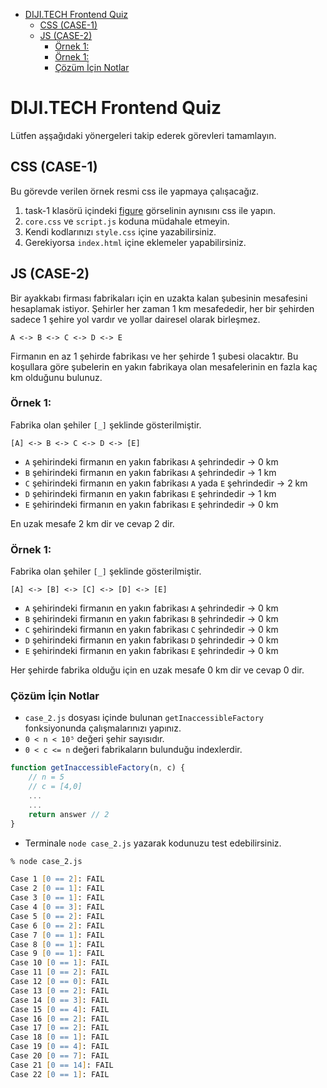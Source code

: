 - [DIJI.TECH Frontend Quiz](#dijitech-frontend-quiz)
  - [CSS (CASE-1)](#css-case-1)
  - [JS (CASE-2)](#js-case-2)
    - [Örnek 1:](#örnek-1)
    - [Örnek 1:](#örnek-1-1)
    - [Çözüm İçin Notlar](#çözüm-i̇çin-notlar)

# DIJI.TECH Frontend Quiz

Lütfen aşşağıdaki yönergeleri takip ederek görevleri tamamlayın.

## CSS (CASE-1)

Bu görevde verilen örnek resmi css ile yapmaya çalışacağız.

1.  task-1 klasörü içindeki [figure](task-1/figure.png) görselinin aynısını css ile yapın.
2.  `core.css` ve `script.js` koduna müdahale etmeyin.
3.  Kendi kodlarınızı `style.css` içine yazabilirsiniz.
4.  Gerekiyorsa `index.html` içine eklemeler yapabilirsiniz.

## JS (CASE-2)

Bir ayakkabı firması fabrikaları için en uzakta kalan şubesinin mesafesini hesaplamak istiyor.
Şehirler her zaman 1 km mesafededir, her bir şehirden sadece 1 şehire yol vardır ve yollar dairesel olarak birleşmez.

```
A <-> B <-> C <-> D <-> E
```

Firmanın en az 1 şehirde fabrikası ve her şehirde 1 şubesi olacaktır.
Bu koşullara göre şubelerin en yakın fabrikaya olan mesafelerinin en fazla kaç km olduğunu bulunuz.


### Örnek 1:

Fabrika olan şehiler `[_]` şeklinde gösterilmiştir.
```
[A] <-> B <-> C <-> D <-> [E]
```

- `A` şehirindeki firmanın en yakın fabrikası `A` şehrindedir -> 0 km
- `B` şehirindeki firmanın en yakın fabrikası `A` şehrindedir -> 1 km
- `C` şehirindeki firmanın en yakın fabrikası `A` yada `E` şehrindedir -> 2 km
- `D` şehirindeki firmanın en yakın fabrikası `E` şehrindedir -> 1 km
- `E` şehirindeki firmanın en yakın fabrikası `E` şehrindedir -> 0 km

En uzak mesafe 2 km dir ve cevap 2 dir.

### Örnek 1:

Fabrika olan şehiler `[_]` şeklinde gösterilmiştir.
```
[A] <-> [B] <-> [C] <-> [D] <-> [E]
```

- `A` şehirindeki firmanın en yakın fabrikası `A` şehrindedir -> 0 km
- `B` şehirindeki firmanın en yakın fabrikası `B` şehrindedir -> 0 km
- `C` şehirindeki firmanın en yakın fabrikası `C` şehrindedir -> 0 km
- `D` şehirindeki firmanın en yakın fabrikası `D` şehrindedir -> 0 km
- `E` şehirindeki firmanın en yakın fabrikası `E` şehrindedir -> 0 km

Her şehirde fabrika olduğu için en uzak mesafe 0 km dir ve cevap 0 dir.


### Çözüm İçin Notlar

- `case_2.js` dosyası içinde bulunan `getInaccessibleFactory` fonksiyonunda çalışmalarınızı yapınız.
- `0 < n < 10⁵` değeri şehir sayısıdır.
- `0 < c <= n` değeri fabrikaların bulunduğu indexlerdir.
```js
function getInaccessibleFactory(n, c) {
    // n = 5
    // c = [4,0]
    ...
    ...
    return answer // 2
}
```

- Terminale `node case_2.js` yazarak kodunuzu test edebilirsiniz.

```zsh
% node case_2.js

Case 1 [0 == 2]: FAIL
Case 2 [0 == 1]: FAIL
Case 3 [0 == 1]: FAIL
Case 4 [0 == 3]: FAIL
Case 5 [0 == 2]: FAIL
Case 6 [0 == 2]: FAIL
Case 7 [0 == 1]: FAIL
Case 8 [0 == 1]: FAIL
Case 9 [0 == 1]: FAIL
Case 10 [0 == 1]: FAIL
Case 11 [0 == 2]: FAIL
Case 12 [0 == 0]: FAIL
Case 13 [0 == 2]: FAIL
Case 14 [0 == 3]: FAIL
Case 15 [0 == 4]: FAIL
Case 16 [0 == 2]: FAIL
Case 17 [0 == 2]: FAIL
Case 18 [0 == 1]: FAIL
Case 19 [0 == 4]: FAIL
Case 20 [0 == 7]: FAIL
Case 21 [0 == 14]: FAIL
Case 22 [0 == 1]: FAIL
``````